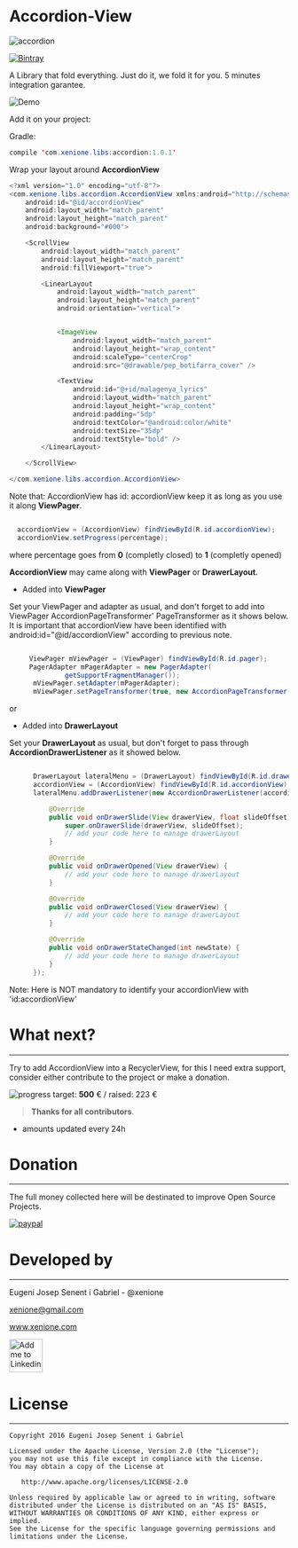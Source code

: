 # Accordion-View

![accordion](https://github.com/xenione/accordion-view/blob/master/art/ic_accordion_intro.png)

[ ![Bintray](https://api.bintray.com/packages/xenione/maven/accordion-view/images/download.svg?version=1.0.1) ](https://bintray.com/xenione/maven/accordion-view/1.0.1/link)

A Library that fold everything. Just do it, we fold it for you. 5 minutes integration garantee.

![Demo](https://github.com/xenione/accordion-view/blob/master/art/accordion-view.gif)

Add it on your project:

Gradle:
```java 
compile 'com.xenione.libs:accordion:1.0.1'
```

Wrap your layout around **AccordionView** 


```java
<?xml version="1.0" encoding="utf-8"?>
<com.xenione.libs.accordion.AccordionView xmlns:android="http://schemas.android.com/apk/res/android"
    android:id="@id/accordionView"
    android:layout_width="match_parent"
    android:layout_height="match_parent"
    android:background="#000">

    <ScrollView
        android:layout_width="match_parent"
        android:layout_height="match_parent"
        android:fillViewport="true">

        <LinearLayout
            android:layout_width="match_parent"
            android:layout_height="match_parent"
            android:orientation="vertical">


            <ImageView
                android:layout_width="match_parent"
                android:layout_height="wrap_content"
                android:scaleType="centerCrop"
                android:src="@drawable/pep_botifarra_cover" />

            <TextView
                android:id="@+id/malagenya_lyrics"
                android:layout_width="match_parent"
                android:layout_height="wrap_content"
                android:padding="5dp"
                android:textColor="@android:color/white"
                android:textSize="35dp"
                android:textStyle="bold" />
        </LinearLayout>

    </ScrollView>

</com.xenione.libs.accordion.AccordionView>
  ```  

  Note that: AccordionView has id: accordionView keep it as long as you use it along **ViewPager**.

  ```java

    accordionView = (AccordionView) findViewById(R.id.accordionView);
    accordionView.setProgress(percentage);

 ```  
 where percentage goes from **0** (completly closed) to **1** (completly opened)

 **AccordionView** may came along with **ViewPager** or **DrawerLayout**.

* Added into **ViewPager**

Set your ViewPager and adapter as usual, and don't forget to add into ViewPager AccordionPageTransformer' PageTransformer as it shows below.
It is important that accordionView have been identified with android:id="@id/accordionView" according to previous note.
 

  ```java

       ViewPager mViewPager = (ViewPager) findViewById(R.id.pager);
       PagerAdapter mPagerAdapter = new PagerAdapter(
                getSupportFragmentManager());
        mViewPager.setAdapter(mPagerAdapter);
        mViewPager.setPageTransformer(true, new AccordionPageTransformer());

 ```  

or 

* Added into **DrawerLayout**

Set your **DrawerLayout** as usual, but don't forget to pass through **AccordionDrawerListener** as it showed below.

  ```java

        DrawerLayout lateralMenu = (DrawerLayout) findViewById(R.id.drawer_layout);
        accordionView = (AccordionView) findViewById(R.id.accordionView);
        lateralMenu.addDrawerListener(new AccordionDrawerListener(accordionView) {

            @Override
            public void onDrawerSlide(View drawerView, float slideOffset) {
                super.onDrawerSlide(drawerView, slideOffset);
                // add your code here to manage drawerLayout
            }

            @Override
            public void onDrawerOpened(View drawerView) {
                // add your code here to manage drawerLayout
            }

            @Override
            public void onDrawerClosed(View drawerView) {
                // add your code here to manage drawerLayout
            }

            @Override
            public void onDrawerStateChanged(int newState) {
                // add your code here to manage drawerLayout
            }
        });


 ```  

 Note: Here is NOT mandatory to identify your accordionView with 'id:accordionView' 

# What next?
-------

Try to add AccordionView into a RecyclerView, for this I need extra support, consider either contribute to the project or make a donation.


![progress](https://img.lishengcn.cn/progress?percent=45)  target: **500** €  / raised: 223 €


 > **Thanks for all contributors**.

* amounts updated every 24h


# Donation
-------

The full money collected here will be destinated to improve Open Source Projects.

[![paypal](https://www.paypalobjects.com/en_US/i/btn/btn_donateCC_LG.gif)](https://www.paypal.com/cgi-bin/webscr?cmd=_s-xclick&hosted_button_id=WQH9LXLLELC3N)



 # Developed by
-------

Eugeni Josep Senent i Gabriel - @xenione

xenione@gmail.com

www.xenione.com

<a href="https://www.linkedin.com/in/eugeni-senent-gabriel-bb198723">
  <img alt="Add me to Linkedin" src="https://image.freepik.com/iconos-gratis/boton-del-logotipo-linkedin_318-84979.png" height="60" width="60"/>
</a>




# License
-------
    Copyright 2016 Eugeni Josep Senent i Gabriel

    Licensed under the Apache License, Version 2.0 (the "License");
    you may not use this file except in compliance with the License.
    You may obtain a copy of the License at

       http://www.apache.org/licenses/LICENSE-2.0

    Unless required by applicable law or agreed to in writing, software
    distributed under the License is distributed on an "AS IS" BASIS,
    WITHOUT WARRANTIES OR CONDITIONS OF ANY KIND, either express or implied.
    See the License for the specific language governing permissions and
    limitations under the License.


